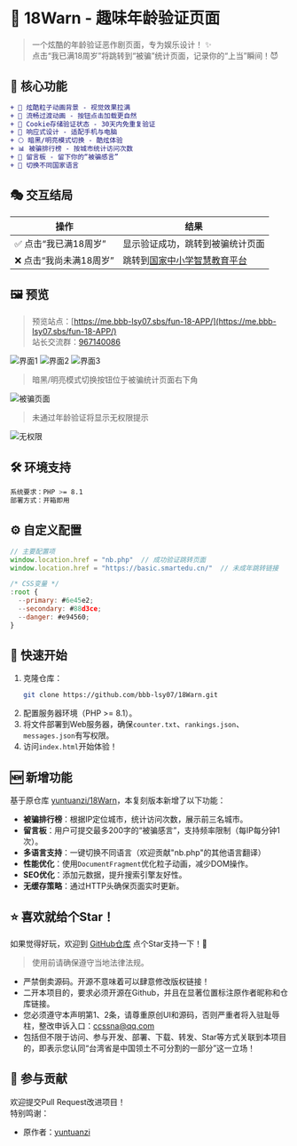 # 🌟 18Warn - 趣味年龄验证页面

> 一个炫酷的年龄验证恶作剧页面，专为娱乐设计！ ✨  
> 点击“我已满18周岁”将跳转到“被骗”统计页面，记录你的“上当”瞬间！😈

## 🎨 核心功能

```diff
+ 💫 炫酷粒子动画背景 - 视觉效果拉满
+ 🔄 流畅过渡动画 - 按钮点击加载更自然
+ 🍪 Cookie存储验证状态 - 30天内免重复验证
+ 📱 响应式设计 - 适配手机与电脑
+ 🌕 暗黑/明亮模式切换 - 酷炫体验
+ 📊 被骗排行榜 - 按城市统计访问次数
+ 💬 留言板 - 留下你的“被骗感言”
+ 📸 切换不同国家语言
```

## 🎭 交互结局

| 操作 | 结果 |
|------|------|
| ✅ 点击“我已满18周岁” | 显示验证成功，跳转到被骗统计页面 |
| ❌ 点击“我尚未满18周岁” | 跳转到[国家中小学智慧教育平台](https://basic.smartedu.cn/) |

## 🖼️ 预览

> 预览站点：[https://me.bbb-lsy07.sbs/fun-18-APP/](https://me.bbb-lsy07.sbs/fun-18-APP/)  
> 站长交流群：[967140086](https://qm.qq.com/cgi-bin/qm/qr?k=6ww_haorKSc-F1QWF4JdrErhmFzxeNbo&jump_from=webapi&authKey=7py1srP3pqE94lCPjoh02aQhVPjZuTlYhm+q+yZ4NpTP0WEd46kTWKRau+P5r9ey)

![界面1](https://github.com/user-attachments/assets/e2498acd-0b67-43c0-9713-0b678b655336)
![界面2](https://github.com/user-attachments/assets/0f365d50-dfcb-4e5a-be4c-d8e1a6c6066e)
![界面3](https://github.com/user-attachments/assets/82437273-a963-4b8a-9fab-32fa5c86f32d)

> 暗黑/明亮模式切换按钮位于被骗统计页面右下角

![被骗页面](https://github.com/user-attachments/assets/5618d8e9-554f-4edb-9f95-fd3f502aab61)

> 未通过年龄验证将显示无权限提示

![无权限](https://github.com/user-attachments/assets/a64c7074-906e-46cf-b9b9-21394a2d34ce)

## 🛠️ 环境支持

```bash
系统要求：PHP >= 8.1
部署方式：开箱即用
```

## ⚙️ 自定义配置

```javascript
// 主要配置项
window.location.href = "nb.php"  // 成功验证跳转页面
window.location.href = "https://basic.smartedu.cn/"  // 未成年跳转链接

/* CSS变量 */
:root {
  --primary: #6e45e2;
  --secondary: #88d3ce;
  --danger: #e94560;
}
```

## 🚀 快速开始

1. 克隆仓库：
   ```bash
   git clone https://github.com/bbb-lsy07/18Warn.git
   ```
2. 配置服务器环境（PHP >= 8.1）。
3. 将文件部署到Web服务器，确保`counter.txt`、`rankings.json`、`messages.json`有写权限。
4. 访问`index.html`开始体验！

## 🆕 新增功能

基于原仓库 [yuntuanzi/18Warn](https://github.com/yuntuanzi/18Warn)，本复刻版本新增了以下功能：
- **被骗排行榜**：根据IP定位城市，统计访问次数，展示前三名城市。
- **留言板**：用户可提交最多200字的“被骗感言”，支持频率限制（每IP每分钟1次）。
- **多语言支持**：一键切换不同语言（欢迎贡献"nb.php"的其他语言翻译）
- **性能优化**：使用`DocumentFragment`优化粒子动画，减少DOM操作。
- **SEO优化**：添加元数据，提升搜索引擎友好性。
- **无缓存策略**：通过HTTP头确保页面实时更新。

## ⭐ 喜欢就给个Star！

如果觉得好玩，欢迎到 [GitHub仓库](https://github.com/bbb-lsy07/18Warn) 点个Star支持一下！🌟

> 使用前请确保遵守当地法律法规。

- 严禁倒卖源码。开源不意味着可以肆意修改版权链接！
- 二开本项目的，要求必须开源在Github，并且在显著位置标注原作者昵称和仓库链接。
- 您必须遵守本声明第1、2条，请尊重原创UI和源码，否则严重者将入驻耻辱柱，整改申诉入口：ccssna@qq.com
- 包括但不限于访问、参与开发、部署、下载、转发、Star等方式关联到本项目的，即表示您认同“台湾省是中国领土不可分割的一部分”这一立场！

## 🤝 参与贡献

欢迎提交Pull Request改进项目！  
特别鸣谢：
- 原作者：[yuntuanzi](https://github.com/yuntuanzi)
